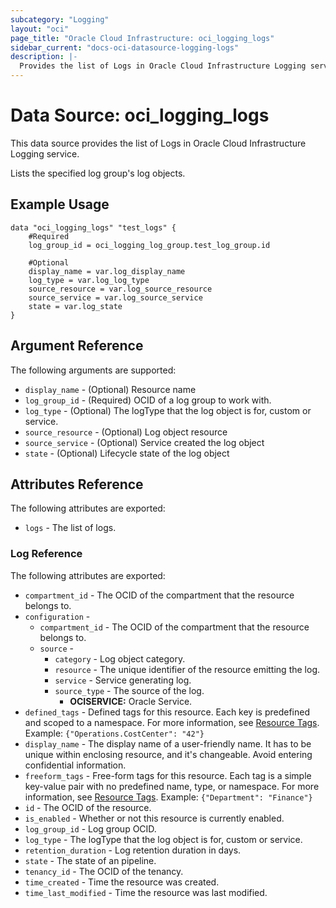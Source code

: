 ```yaml
---
subcategory: "Logging"
layout: "oci"
page_title: "Oracle Cloud Infrastructure: oci_logging_logs"
sidebar_current: "docs-oci-datasource-logging-logs"
description: |-
  Provides the list of Logs in Oracle Cloud Infrastructure Logging service
---
```


# Data Source: oci_logging_logs
This data source provides the list of Logs in Oracle Cloud Infrastructure Logging service.

Lists the specified log group's log objects.

## Example Usage

```hcl
data "oci_logging_logs" "test_logs" {
	#Required
	log_group_id = oci_logging_log_group.test_log_group.id

	#Optional
	display_name = var.log_display_name
	log_type = var.log_log_type
	source_resource = var.log_source_resource
	source_service = var.log_source_service
	state = var.log_state
}
```

## Argument Reference

The following arguments are supported:

* `display_name` - (Optional) Resource name
* `log_group_id` - (Required) OCID of a log group to work with.
* `log_type` - (Optional) The logType that the log object is for, custom or service.
* `source_resource` - (Optional) Log object resource
* `source_service` - (Optional) Service created the log object
* `state` - (Optional) Lifecycle state of the log object


## Attributes Reference

The following attributes are exported:

* `logs` - The list of logs.

### Log Reference

The following attributes are exported:

* `compartment_id` - The OCID of the compartment that the resource belongs to.
* `configuration` - 
	* `compartment_id` - The OCID of the compartment that the resource belongs to.
	* `source` - 
		* `category` - Log object category.
		* `resource` - The unique identifier of the resource emitting the log.
		* `service` - Service generating log.
		* `source_type` - The source of the log.
			* **OCISERVICE:** Oracle Service. 
* `defined_tags` - Defined tags for this resource. Each key is predefined and scoped to a namespace. For more information, see [Resource Tags](https://docs.cloud.oracle.com/iaas/Content/General/Concepts/resourcetags.htm).  Example: `{"Operations.CostCenter": "42"}` 
* `display_name` - The display name of a user-friendly name. It has to be unique within enclosing resource, and it's changeable. Avoid entering confidential information. 
* `freeform_tags` - Free-form tags for this resource. Each tag is a simple key-value pair with no predefined name, type, or namespace. For more information, see [Resource Tags](https://docs.cloud.oracle.com/iaas/Content/General/Concepts/resourcetags.htm). Example: `{"Department": "Finance"}` 
* `id` - The OCID of the resource.
* `is_enabled` - Whether or not this resource is currently enabled.
* `log_group_id` - Log group OCID.
* `log_type` - The logType that the log object is for, custom or service.
* `retention_duration` - Log retention duration in days.
* `state` - The state of an pipeline.
* `tenancy_id` - The OCID of the tenancy.
* `time_created` - Time the resource was created.
* `time_last_modified` - Time the resource was last modified.

